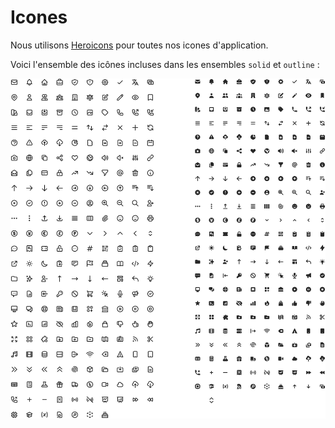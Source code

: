 # Icones
Nous utilisons [Heroicons](https://heroicons.com) pour toutes nos icones d'application.

Voici l'ensemble des icônes incluses dans les ensembles `solid` et `outline` :

![Liste des icones](/img/icons.svg)